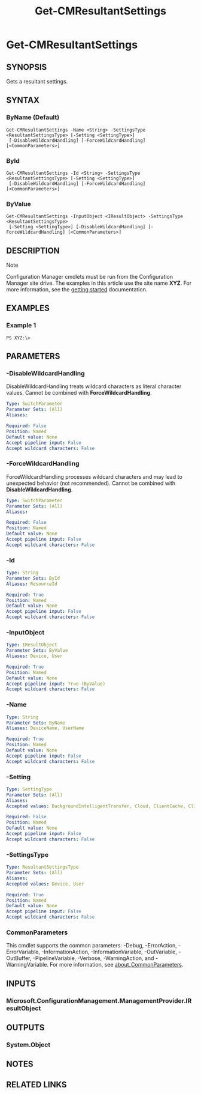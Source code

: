﻿---
description: Gets a resultant settings.
external help file: AdminUI.PS.ClientSettings.dll-Help.xml
Module Name: ConfigurationManager
ms.date: 05/02/2019
schema: 2.0.0
title: Get-CMResultantSettings
---

# Get-CMResultantSettings

## SYNOPSIS
Gets a resultant settings.

## SYNTAX

### ByName (Default)
```
Get-CMResultantSettings -Name <String> -SettingsType <ResultantSettingsType> [-Setting <SettingType>]
 [-DisableWildcardHandling] [-ForceWildcardHandling] [<CommonParameters>]
```

### ById
```
Get-CMResultantSettings -Id <String> -SettingsType <ResultantSettingsType> [-Setting <SettingType>]
 [-DisableWildcardHandling] [-ForceWildcardHandling] [<CommonParameters>]
```

### ByValue
```
Get-CMResultantSettings -InputObject <IResultObject> -SettingsType <ResultantSettingsType>
 [-Setting <SettingType>] [-DisableWildcardHandling] [-ForceWildcardHandling] [<CommonParameters>]
```

## DESCRIPTION

> [!NOTE]
> Configuration Manager cmdlets must be run from the Configuration Manager site drive.
> The examples in this article use the site name **XYZ**. For more information, see the
> [getting started](/powershell/sccm/overview) documentation.

## EXAMPLES

### Example 1
```
PS XYZ:\>
```

## PARAMETERS

### -DisableWildcardHandling
DisableWildcardHandling treats wildcard characters as literal character values. Cannot be combined with **ForceWildcardHandling**.

```yaml
Type: SwitchParameter
Parameter Sets: (All)
Aliases:

Required: False
Position: Named
Default value: None
Accept pipeline input: False
Accept wildcard characters: False
```

### -ForceWildcardHandling
ForceWildcardHandling processes wildcard characters and may lead to unexpected behavior (not recommended). Cannot be combined with **DisableWildcardHandling**.

```yaml
Type: SwitchParameter
Parameter Sets: (All)
Aliases:

Required: False
Position: Named
Default value: None
Accept pipeline input: False
Accept wildcard characters: False
```

### -Id
```yaml
Type: String
Parameter Sets: ById
Aliases: ResourceId

Required: True
Position: Named
Default value: None
Accept pipeline input: False
Accept wildcard characters: False
```

### -InputObject
```yaml
Type: IResultObject
Parameter Sets: ByValue
Aliases: Device, User

Required: True
Position: Named
Default value: None
Accept pipeline input: True (ByValue)
Accept wildcard characters: False
```

### -Name
```yaml
Type: String
Parameter Sets: ByName
Aliases: DeviceName, UserName

Required: True
Position: Named
Default value: None
Accept pipeline input: False
Accept wildcard characters: False
```

### -Setting
```yaml
Type: SettingType
Parameter Sets: (All)
Aliases:
Accepted values: BackgroundIntelligentTransfer, Cloud, ClientCache, ClientPolicy, ComplianceSettings, ComputerAgent, ComputerRestart, DeliveryOptimization, EndpointProtection, HardwareInventory, MeteredNetwork, MobileDevice, NetworkAccessProtection, PowerManagement, RemoteTools, SoftwareCenter, SoftwareDeployment, SoftwareInventory, SoftwareMetering, SoftwareUpdates, StateMessaging, UserAndDeviceAffinity, WindowsAnalytics

Required: False
Position: Named
Default value: None
Accept pipeline input: False
Accept wildcard characters: False
```

### -SettingsType
```yaml
Type: ResultantSettingsType
Parameter Sets: (All)
Aliases:
Accepted values: Device, User

Required: True
Position: Named
Default value: None
Accept pipeline input: False
Accept wildcard characters: False
```

### CommonParameters
This cmdlet supports the common parameters: -Debug, -ErrorAction, -ErrorVariable, -InformationAction, -InformationVariable, -OutVariable, -OutBuffer, -PipelineVariable, -Verbose, -WarningAction, and -WarningVariable. For more information, see [about_CommonParameters](http://go.microsoft.com/fwlink/?LinkID=113216).

## INPUTS

### Microsoft.ConfigurationManagement.ManagementProvider.IResultObject

## OUTPUTS

### System.Object
## NOTES

## RELATED LINKS
